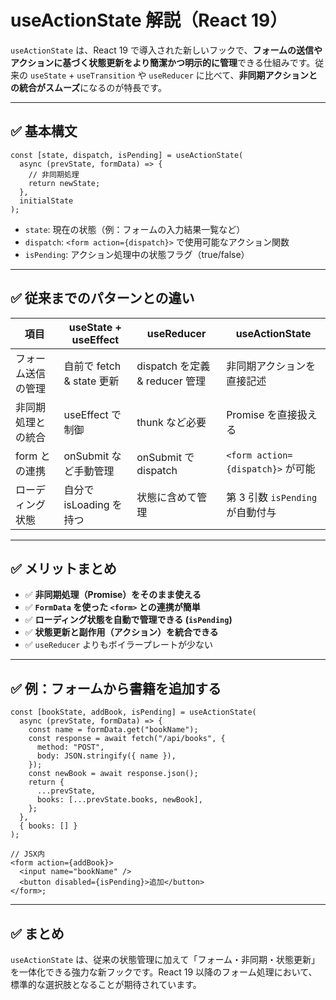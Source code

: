 # useActionState 解説（React 19）

`useActionState` は、React 19 で導入された新しいフックで、**フォームの送信やアクションに基づく状態更新をより簡潔かつ明示的に管理**できる仕組みです。従来の `useState` + `useTransition` や `useReducer` に比べて、**非同期アクションとの統合がスムーズ**になるのが特長です。

---

## ✅ 基本構文

```tsx
const [state, dispatch, isPending] = useActionState(
  async (prevState, formData) => {
    // 非同期処理
    return newState;
  },
  initialState
);
```

- `state`: 現在の状態（例：フォームの入力結果一覧など）
- `dispatch`: `<form action={dispatch}>` で使用可能なアクション関数
- `isPending`: アクション処理中の状態フラグ（true/false）

---

## ✅ 従来までのパターンとの違い

| 項目               | useState + useEffect      | useReducer                     | useActionState                    |
| ------------------ | ------------------------- | ------------------------------ | --------------------------------- |
| フォーム送信の管理 | 自前で fetch & state 更新 | dispatch を定義 & reducer 管理 | 非同期アクションを直接記述        |
| 非同期処理との統合 | useEffect で制御          | thunk など必要                 | Promise を直接扱える              |
| form との連携      | onSubmit など手動管理     | onSubmit で dispatch           | `<form action={dispatch}>` が可能 |
| ローディング状態   | 自分で isLoading を持つ   | 状態に含めて管理               | 第 3 引数 `isPending` が自動付与  |

---

## ✅ メリットまとめ

- ✅ **非同期処理（Promise）をそのまま使える**
- ✅ **`FormData` を使った `<form>` との連携が簡単**
- ✅ **ローディング状態を自動で管理できる (`isPending`)**
- ✅ **状態更新と副作用（アクション）を統合できる**
- ✅ `useReducer` よりもボイラープレートが少ない

---

## ✅ 例：フォームから書籍を追加する

```tsx
const [bookState, addBook, isPending] = useActionState(
  async (prevState, formData) => {
    const name = formData.get("bookName");
    const response = await fetch("/api/books", {
      method: "POST",
      body: JSON.stringify({ name }),
    });
    const newBook = await response.json();
    return {
      ...prevState,
      books: [...prevState.books, newBook],
    };
  },
  { books: [] }
);

// JSX内
<form action={addBook}>
  <input name="bookName" />
  <button disabled={isPending}>追加</button>
</form>;
```

---

## ✅ まとめ

`useActionState` は、従来の状態管理に加えて「フォーム・非同期・状態更新」を一体化できる強力な新フックです。React 19 以降のフォーム処理において、標準的な選択肢となることが期待されています。
